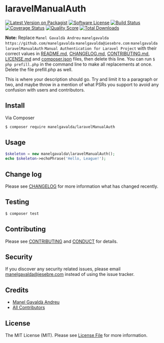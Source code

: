 # laravelManualAuth

[![Latest Version on Packagist][ico-version]][link-packagist]
[![Software License][ico-license]](LICENSE.md)
[![Build Status][ico-travis]][link-travis]
[![Coverage Status][ico-scrutinizer]][link-scrutinizer]
[![Quality Score][ico-code-quality]][link-code-quality]
[![Total Downloads][ico-downloads]][link-downloads]

**Note:** Replace ```Manel Gavaldà Andreu``` ```manelgavalda``` ```https://github.com/manelgavalda``` ```manelgavalda@iesebre.com``` ```manelgavalda``` ```laravelManualAuth``` ```Manual Authentication for Laravel Project``` with their correct values in [README.md](README.md), [CHANGELOG.md](CHANGELOG.md), [CONTRIBUTING.md](CONTRIBUTING.md), [LICENSE.md](LICENSE.md) and [composer.json](composer.json) files, then delete this line. You can run `$ php prefill.php` in the command line to make all replacements at once. Delete the file prefill.php as well.

This is where your description should go. Try and limit it to a paragraph or two, and maybe throw in a mention of what
PSRs you support to avoid any confusion with users and contributors.

## Install

Via Composer

``` bash
$ composer require manelgavalda/laravelManualAuth
```

## Usage

``` php
$skeleton = new manelgavalda\laravelManualAuth();
echo $skeleton->echoPhrase('Hello, League!');
```

## Change log

Please see [CHANGELOG](CHANGELOG.md) for more information what has changed recently.

## Testing

``` bash
$ composer test
```

## Contributing

Please see [CONTRIBUTING](CONTRIBUTING.md) and [CONDUCT](CONDUCT.md) for details.

## Security

If you discover any security related issues, please email manelgavalda@iesebre.com instead of using the issue tracker.

## Credits

- [Manel Gavaldà Andreu][link-author]
- [All Contributors][link-contributors]

## License

The MIT License (MIT). Please see [License File](LICENSE.md) for more information.

[ico-version]: https://img.shields.io/packagist/v/manelgavalda/laravelManualAuth.svg?style=flat-square
[ico-license]: https://img.shields.io/badge/license-MIT-brightgreen.svg?style=flat-square
[ico-travis]: https://img.shields.io/travis/manelgavalda/laravelManualAuth/master.svg?style=flat-square
[ico-scrutinizer]: https://img.shields.io/scrutinizer/coverage/g/manelgavalda/laravelManualAuth.svg?style=flat-square
[ico-code-quality]: https://img.shields.io/scrutinizer/g/manelgavalda/laravelManualAuth.svg?style=flat-square
[ico-downloads]: https://img.shields.io/packagist/dt/manelgavalda/laravelManualAuth.svg?style=flat-square

[link-packagist]: https://packagist.org/packages/manelgavalda/laravelManualAuth
[link-travis]: https://travis-ci.org/manelgavalda/laravelManualAuth
[link-scrutinizer]: https://scrutinizer-ci.com/g/manelgavalda/laravelManualAuth/code-structure
[link-code-quality]: https://scrutinizer-ci.com/g/manelgavalda/laravelManualAuth
[link-downloads]: https://packagist.org/packages/manelgavalda/laravelManualAuth
[link-author]: https://github.com/manelgavalda
[link-contributors]: ../../contributors
